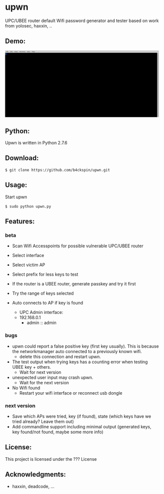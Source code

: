 # upwn
UPC/UBEE router default Wifi password generator and tester
based on work from yolosec, haxxin, .. 

## Demo:
![upwn usage](https://github.com/b4ckspin/upwn/blob/master/markdown/tty.gif "upwn usage")

## Python:
Upwn is written in Python 2.7.6

## Download:
```
$ git clone https://github.com/b4ckspin/upwn.git
```

## Usage:
Start upwn
```
$ sudo python upwn.py
```

## Features:
### beta
- Scan Wifi Accesspoints for possible vulnerable UPC/UBEE router
- Select interface
- Select victim AP
- Select prefix for less keys to test
- If the router is a UBEE router, generate passkey and try it first
- Try the range of keys selected
- Auto connects to AP if key is found

  * UPC Admin interface:
  * 192.168.0.1
    * admin :: admin

### bugs
- upwn could report a false positive key (first key usually). This is because the networkmanager auto connected to a previously known wifi.
  * delete this connection and restart upwn.
- The test output when trying keys has a counting error when testing UBEE key + others.
  * Wait for next version
- unexpected user input may crash upwn.
  * Wait for the next version
- No Wifi found
  * Restart your wifi interface or reconnect usb dongle

### next version
- Save which APs were tried, key (if found), state (which keys have we tried already? Leave them out)
- Add commandline support including minimal output (generated keys, key found/not found, maybe some more info)

## License:
This project is licensed under the ??? License 

## Acknowledgments:
* haxxin, deadcode, ...
